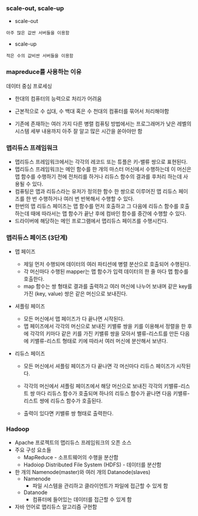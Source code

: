 ### scale-out, scale-up

- scale-out

```
아주 많은 값싼 서버들을 이용함
```

- scale-up

```
적은 수의 값비싼 서버들을 이용함
```



### mapreduce를 사용하는 이유

데이터 중심 프로세싱

- 한대의 컴퓨터의 능력으로 처리가 어려움

- 근본적으로 수 십대, 수 백대 혹은 수 천대의 컴퓨터를 묶어서 처리해야함

- 기존에 존재하는 여러 가지 다른 병렬 컴퓨팅 방법에서는 프로그래머가 낮은 레벨의 시스템 세부 내용까지 아주 잘 알고 많은 시간을 쏟아야만 함

  

### 맵리듀스 프레임워크

- 맵리듀스 프레임워크에서는 각각의 레코드 또는 튜플은 키-밸류 쌍으로 표현된다.
- 맵리듀스 프레임워크는 메인 함수를 한 개의 마스터 머신에서 수행하는데 이 머신은 맵 함수를 수행하기 전에 전처리를 하거나 리듀스 함수의 결과를 후처리 하는데 사용될 수 있다.
- 컴퓨팅은 맵과 리듀스라는 유저가 정의한 함수 한 쌍으로 이루어진 맵 리듀스 페이즈를 한 번 수행하거나 여러 번 반복해서 수행할 수 있다.
- 한번의 맵 리듀스 페이즈는 맵 함수를 먼저 호출하고 그 다음에 리듀스 함수를 호출하는데 때에 따라서는 맵 함수가 끝난 후에 컴바인 함수를 중간에 수행할 수 있다.
- 드라이버에 해당하는 메인 프로그램에서 맵리듀스 페이즈를 수행시킨다.



### 맵리듀스 페이즈 (3단계)

- 맵 페이즈

  - 제일 먼저 수행되며 데이터의 여러 파티션에 병렬 분산으로 호출되어 수행된다.
  - 각 머신마다 수행된 mapper는 맵 함수가 입력 데이터의 한 줄 마다 맵 함수를 호출한다.
  - map 함수는 쌍 형태로 결과를 출력하고 여러 머신에 나누어 보내며 같은 key를 가진 (key, value) 쌍은 같은 머신으로 보내진다.

- 셔플링 페이즈

  - 모든 머신에서 맵 페이즈가 다 끝나면 시작된다.
  - 맵 페이즈에서 각각의 머신으로 보내진 키밸류 쌍을 키를 이용해서 정렬을 한 후에 각각의 키마다 같은 키를 가진 키밸류 쌍을 모아서 밸류-리스트를 만든 다음에 키밸류-리스트 형태로 키에 따라서 여러 머신에 분산해서 보낸다.

- 리듀스 페이즈

  - 모든 머신에서 셔플링 페이즈가 다 끝나면 각 머신마다 리듀스 페이즈가 시작된다.

  - 각각의 머신에서 셔플링 페이즈에서 해당 머신으로 보내진 각각의 키밸류-리스트 쌍 마다 리듀스 함수가 호출되며 하나의 리듀스 함수가 끝나면 다음 키밸류-리스트 쌍에 리듀스 함수가 호출된다.
  - 출력이 있다면 키밸류 쌍 형태로 출력한다.



### Hadoop

- Apache 프로젝트의 맵리듀스 프레임워크의 오픈 소스
- 주요 구성 요소들
  - MapReduce - 소프트웨어의 수행을 분산함
  - Hadoiop Distributed File System (HDFS) - 데이터를 분산함
- 한 개의 Namenode(master)와 여러 개의 Datanode(slaves)
  - Namenode
    - 파일 시스템을 관리하고 클라이언트가 파일에 접근할 수 있게 함
  - Datanode
    - 컴퓨터에 들어있는 데이터를 접근할 수 있게 함
- 자바 언어로 맵리듀스 알고리즘 구현함